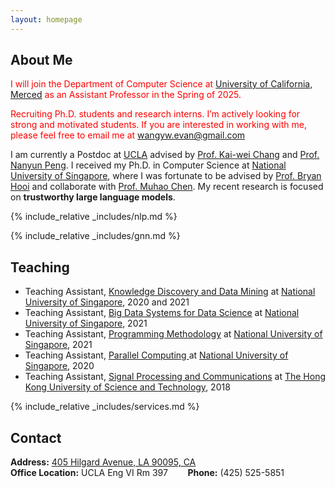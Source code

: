 ```yaml
---
layout: homepage
---
```


## About Me

<font color=red>I will join the Department of Computer Science at [University of California, Merced](https://www.ucmerced.edu/) as an Assistant Professor in the Spring of 2025.</font>

<font color=red>Recruiting Ph.D. students and research interns. I’m actively looking for strong and motivated students. If you are interested in working with me, please feel free to email me at wangyw.evan@gmail.com</font>

I am currently a Postdoc at [UCLA](https://www.ucla.edu/) advised by [Prof. Kai-wei Chang](http://web.cs.ucla.edu/~kwchang/members/) and [Prof. Nanyun Peng](https://vnpeng.net/group/). I received my Ph.D. in Computer Science at [National University of Singapore](https://nus.edu.sg/), where I was fortunate to be advised by [Prof. Bryan Hooi](http://bhooi.github.io/) and collaborate with [Prof. Muhao Chen](https://muhaochen.github.io/). My recent research is focused on **trustworthy large language models**.

<!--
<strong style="color:#e74d3c; font-weight:600">I am looking for a postdoc or research scientist position in the US and EU. I would appreciate a ping if you see a job I might fit.</strong>
-->

<!-- ## News

<ul>
<li><strong>[Feb. 2023]</strong> Two papers about <a href="./#publications">continual learning</a> are accepted to <a href="http://cvpr2023.thecvf.com/">CVPR 2023</a>.</li>
  <li><strong>[Feb. 2023]</strong> I will serve as an area chair of <a href="https://www.auai.org/uai2023/">UAI 2023</a>.</li>
  <li><strong>[Dec. 2022]</strong> <a href="https://www.bmvc2023.org">BMVC 2023</a> will be held in Aberdeen, UK, and I will serve as the website chair.</li>
  <li><strong>[Nov. 2022]</strong> Our paper about <a href="https://pure.mpg.de/rest/items/item_3478882_1/component/file_3478883/content">class-incremental learning</a> is accepted to <a href="https://aaai.org/Conferences/AAAI-23/">AAAI 2023</a>.</li>
  <li><strong>[Oct. 2022]</strong> I am recognized as a top reviewer for <a href="https://neurips.cc/Conferences/2022/ProgramCommittee">NeurIPS 2022</a>.</li>
  
<li> <a href="javascript:toggle_vis('newsmore')">Show more</a> </li>
<div id="newsmore" style="display:none"> 
  <li><strong>[Aug. 2022]</strong> I will serve as an area chair of <a href="https://aistats.org/aistats2023/">AISTATS 2023</a>.</li>
  <li><strong>[Jun. 2022]</strong> I will serve as a student mentor of <a href="https://sites.google.com/view/cvpr-academy/">the CVPR Academy</a> at <a href="http://cvpr2022.thecvf.com/">CVPR 2022</a>.</li>
  <li><strong>[Jun. 2022]</strong> I will serve as a website chair of <a href="https://bmvc2022.org/people/organisers/">BMVC 2022</a>, along with <a href="https://yashbhalgat.github.io/">Yash Bhalgat</a>.</li>
  <li><strong>[Sep. 2021]</strong> Our paper about <a href="https://openreview.net/pdf?id=BfPzZSype5M">class-incremental learning</a> is accepted to <a href="https://neurips.cc/Conferences/2021">NeurIPS 2021</a>.</li>
  <li><strong>[Mar. 2021]</strong> Our paper about <a href="https://arxiv.org/pdf/2010.05063.pdf">class-incremental learning</a> is accepted to <a href="http://cvpr2021.thecvf.com/">CVPR 2021</a>.</li>
  <li><strong>[Jul. 2020]</strong> Our paper about <a href="https://link.springer.com/content/pdf/10.1007%2F978-3-030-58517-4_24.pdf">few-shot learning</a> is accepted to <a href="https://eccv2020.eu/">ECCV 2020</a>.</li>
  <li><strong>[Feb. 2020]</strong> Our paper about <a href="https://arxiv.org/pdf/2002.10211.pdf">class-incremental learning</a> is accepted to <a href="http://cvpr2020.thecvf.com/">CVPR 2020</a>.</li>
  <li><strong>[Feb. 2020]</strong> We will host the <a href="https://www.acmmmasia.org/2020/committee.html">ACM Multimedia Asia 2020</a> conference in Singapore!</li>
  <li><strong>[Sep. 2019]</strong> Our paper about <a href="https://papers.nips.cc/paper/2019/file/bf25356fd2a6e038f1a3a59c26687e80-Paper.pdf">few-shot learning</a> is accepted to <a href="https://nips.cc/Conferences/2019">NeurIPS 2019</a>.</li>
  <li><strong>[Mar. 2019]</strong> Our paper about <a href="https://openaccess.thecvf.com/content_CVPR_2019/papers/Sun_Meta-Transfer_Learning_for_Few-Shot_Learning_CVPR_2019_paper.pdf">few-shot learning</a> is accepted to <a href="http://cvpr2019.thecvf.com/">CVPR 2019</a>.</li>
</div>

</ul> -->
{% include_relative _includes/nlp.md %}

{% include_relative _includes/gnn.md %}

## Teaching
- Teaching Assistant, [Knowledge Discovery and Data Mining](https://nusmods.com/modules/CS5228/knowledge-discovery-and-data-mining) at [National University of Singapore](https://nus.edu.sg/), 2020 and 2021
- Teaching Assistant, [Big Data Systems for Data Science](https://nusmods.com/modules/CS5228/knowledge-discovery-and-data-mining) at [National University of Singapore](https://nus.edu.sg/), 2021
- Teaching Assistant, [Programming Methodology](https://nusmods.com/modules/CS5228/knowledge-discovery-and-data-mining) at [National University of Singapore](https://nus.edu.sg/), 2021
- Teaching Assistant, [Parallel Computing ](https://nusmods.com/modules/CS3210/parallel-computing) at [National University of Singapore](https://nus.edu.sg/), 2020
- Teaching Assistant, [Signal Processing and Communications](https://nusmods.com/modules/CS5228/knowledge-discovery-and-data-mining  ) at [The Hong Kong University of Science and Technology](https://hkust.edu.hk/), 2018

{% include_relative _includes/services.md %}

## Contact
**Address:** [405 Hilgard Avenue, LA 90095, CA](https://www.google.com/maps/place/UCLA+Computer+Science+Department/@34.0699182,-118.4438495,15z/data=!4m6!3m5!1s0x80c2bd738396536f:0x17516f52d28faa7c!8m2!3d34.0692977!4d-118.4445525!16s%2Fg%2F11f5lxm92j?entry=ttu)
<br>
**Office Location:**  UCLA Eng VI Rm 397
 &nbsp;&nbsp;&nbsp;&nbsp;&nbsp;&nbsp; **Phone:** (425) 525-5851
